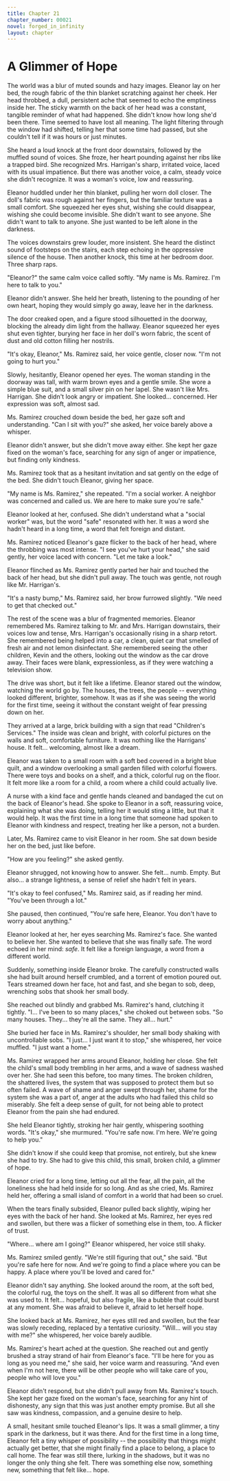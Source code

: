 ```yaml
---
title: Chapter 21
chapter_number: 00021
novel: forged_in_infinity
layout: chapter
---
```


# **A Glimmer of Hope**

The world was a blur of muted sounds and hazy images. Eleanor lay on her
bed, the rough fabric of the thin blanket scratching against her cheek.
Her head throbbed, a dull, persistent ache that seemed to echo the
emptiness inside her. The sticky warmth on the back of her head was a
constant, tangible reminder of what had happened. She didn't know how
long she'd been there. Time seemed to have lost all meaning. The light
filtering through the window had shifted, telling her that some time had
passed, but she couldn\'t tell if it was hours or just minutes.

She heard a loud knock at the front door downstairs, followed by the
muffled sound of voices. She froze, her heart pounding against her ribs
like a trapped bird. She recognized Mrs. Harrigan's sharp, irritated
voice, laced with its usual impatience. But there was another voice, a
calm, steady voice she didn't recognize. It was a woman's voice, low and
reassuring.

Eleanor huddled under her thin blanket, pulling her worn doll closer.
The doll's fabric was rough against her fingers, but the familiar
texture was a small comfort. She squeezed her eyes shut, wishing she
could disappear, wishing she could become invisible. She didn\'t want to
see anyone. She didn\'t want to talk to anyone. She just wanted to be
left alone in the darkness.

The voices downstairs grew louder, more insistent. She heard the
distinct sound of footsteps on the stairs, each step echoing in the
oppressive silence of the house. Then another knock, this time at her
bedroom door. Three sharp raps.

"Eleanor?" the same calm voice called softly. "My name is Ms. Ramirez.
I'm here to talk to you."

Eleanor didn't answer. She held her breath, listening to the pounding of
her own heart, hoping they would simply go away, leave her in the
darkness.

The door creaked open, and a figure stood silhouetted in the doorway,
blocking the already dim light from the hallway. Eleanor squeezed her
eyes shut even tighter, burying her face in her doll's worn fabric, the
scent of dust and old cotton filling her nostrils.

"It's okay, Eleanor," Ms. Ramirez said, her voice gentle, closer now.
"I'm not going to hurt you."

Slowly, hesitantly, Eleanor opened her eyes. The woman standing in the
doorway was tall, with warm brown eyes and a gentle smile. She wore a
simple blue suit, and a small silver pin on her lapel. She wasn\'t like
Mrs. Harrigan. She didn\'t look angry or impatient. She looked...
concerned. Her expression was soft, almost sad.

Ms. Ramirez crouched down beside the bed, her gaze soft and
understanding. "Can I sit with you?" she asked, her voice barely above a
whisper.

Eleanor didn't answer, but she didn't move away either. She kept her
gaze fixed on the woman's face, searching for any sign of anger or
impatience, but finding only kindness.

Ms. Ramirez took that as a hesitant invitation and sat gently on the
edge of the bed. She didn't touch Eleanor, giving her space.

"My name is Ms. Ramirez," she repeated. "I'm a social worker. A neighbor
was concerned and called us. We are here to make sure you\'re safe."

Eleanor looked at her, confused. She didn't understand what a "social
worker" was, but the word "safe" resonated with her. It was a word she
hadn't heard in a long time, a word that felt foreign and distant.

Ms. Ramirez noticed Eleanor's gaze flicker to the back of her head,
where the throbbing was most intense. "I see you've hurt your head," she
said gently, her voice laced with concern. "Let me take a look."

Eleanor flinched as Ms. Ramirez gently parted her hair and touched the
back of her head, but she didn't pull away. The touch was gentle, not
rough like Mr. Harrigan's.

"It's a nasty bump," Ms. Ramirez said, her brow furrowed slightly. "We
need to get that checked out."

The rest of the scene was a blur of fragmented memories. Eleanor
remembered Ms. Ramirez talking to Mr. and Mrs. Harrigan downstairs,
their voices low and tense, Mrs. Harrigan's occasionally rising in a
sharp retort. She remembered being helped into a car, a clean, quiet car
that smelled of fresh air and not lemon disinfectant. She remembered
seeing the other children, Kevin and the others, looking out the window
as the car drove away. Their faces were blank, expressionless, as if
they were watching a television show.

The drive was short, but it felt like a lifetime. Eleanor stared out the
window, watching the world go by. The houses, the trees, the people --
everything looked different, brighter, somehow. It was as if she was
seeing the world for the first time, seeing it without the constant
weight of fear pressing down on her.

They arrived at a large, brick building with a sign that read
"Children's Services." The inside was clean and bright, with colorful
pictures on the walls and soft, comfortable furniture. It was nothing
like the Harrigans' house. It felt... welcoming, almost like a dream.

Eleanor was taken to a small room with a soft bed covered in a bright
blue quilt, and a window overlooking a small garden filled with colorful
flowers. There were toys and books on a shelf, and a thick, colorful rug
on the floor. It felt more like a room for a child, a room where a child
could actually live.

A nurse with a kind face and gentle hands cleaned and bandaged the cut
on the back of Eleanor's head. She spoke to Eleanor in a soft,
reassuring voice, explaining what she was doing, telling her it would
sting a little, but that it would help. It was the first time in a long
time that someone had spoken to Eleanor with kindness and respect,
treating her like a person, not a burden.

Later, Ms. Ramirez came to visit Eleanor in her room. She sat down
beside her on the bed, just like before.

"How are you feeling?" she asked gently.

Eleanor shrugged, not knowing how to answer. She felt... numb. Empty.
But also... a strange lightness, a sense of relief she hadn\'t felt in
years.

"It's okay to feel confused," Ms. Ramirez said, as if reading her mind.
"You've been through a lot."

She paused, then continued, "You're safe here, Eleanor. You don't have
to worry about anything."

Eleanor looked at her, her eyes searching Ms. Ramirez's face. She wanted
to believe her. She wanted to believe that she was finally safe. The
word echoed in her mind: *safe*. It felt like a foreign language, a word
from a different world.

Suddenly, something inside Eleanor broke. The carefully constructed
walls she had built around herself crumbled, and a torrent of emotion
poured out. Tears streamed down her face, hot and fast, and she began to
sob, deep, wrenching sobs that shook her small body.

She reached out blindly and grabbed Ms. Ramirez's hand, clutching it
tightly. "I... I've been to so many places," she choked out between
sobs. "So many houses. They... they're all the same. They all... hurt."

She buried her face in Ms. Ramirez's shoulder, her small body shaking
with uncontrollable sobs. "I just... I just want it to stop," she
whispered, her voice muffled. "I just want a home."

Ms. Ramirez wrapped her arms around Eleanor, holding her close. She felt
the child's small body trembling in her arms, and a wave of sadness
washed over her. She had seen this before, too many times. The broken
children, the shattered lives, the system that was supposed to protect
them but so often failed. A wave of shame and anger swept through her,
shame for the system she was a part of, anger at the adults who had
failed this child so miserably. She felt a deep sense of guilt, for not
being able to protect Eleanor from the pain she had endured.

She held Eleanor tightly, stroking her hair gently, whispering soothing
words. "It's okay," she murmured. "You're safe now. I'm here. We're
going to help you."

She didn\'t know if she could keep that promise, not entirely, but she
knew she had to try. She had to give this child, this small, broken
child, a glimmer of hope.

Eleanor cried for a long time, letting out all the fear, all the pain,
all the loneliness she had held inside for so long. And as she cried,
Ms. Ramirez held her, offering a small island of comfort in a world that
had been so cruel.

When the tears finally subsided, Eleanor pulled back slightly, wiping
her eyes with the back of her hand. She looked at Ms. Ramirez, her eyes
red and swollen, but there was a flicker of something else in them, too.
A flicker of trust.

"Where... where am I going?" Eleanor whispered, her voice still shaky.

Ms. Ramirez smiled gently. "We're still figuring that out," she said.
"But you're safe here for now. And we're going to find a place where you
can be happy. A place where you'll be loved and cared for."

Eleanor didn't say anything. She looked around the room, at the soft
bed, the colorful rug, the toys on the shelf. It was all so different
from what she was used to. It felt... hopeful, but also fragile, like a
bubble that could burst at any moment. She was afraid to believe it,
afraid to let herself hope.

She looked back at Ms. Ramirez, her eyes still red and swollen, but the
fear was slowly receding, replaced by a tentative curiosity. "Will...
will you stay with me?" she whispered, her voice barely audible.

Ms. Ramirez's heart ached at the question. She reached out and gently
brushed a stray strand of hair from Eleanor's face. "I'll be here for
you as long as you need me," she said, her voice warm and reassuring.
"And even when I'm not here, there will be other people who will take
care of you, people who will love you."

Eleanor didn't respond, but she didn't pull away from Ms. Ramirez's
touch. She kept her gaze fixed on the woman's face, searching for any
hint of dishonesty, any sign that this was just another empty promise.
But all she saw was kindness, compassion, and a genuine desire to help.

A small, hesitant smile touched Eleanor's lips. It was a small glimmer,
a tiny spark in the darkness, but it was there. And for the first time
in a long time, Eleanor felt a tiny whisper of possibility -- the
possibility that things might actually get better, that she might
finally find a place to belong, a place to call home. The fear was still
there, lurking in the shadows, but it was no longer the only thing she
felt. There was something else now, something new, something that felt
like... hope.
